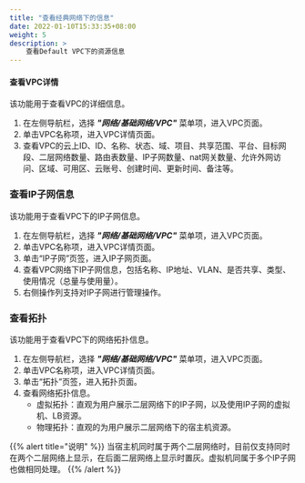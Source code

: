 ```yaml
---
title: "查看经典网络下的信息"
date: 2022-01-10T15:33:35+08:00
weight: 5
description: >
    查看Default VPC下的资源信息
---
```


#### 查看VPC详情

该功能用于查看VPC的详细信息。

1. 在左侧导航栏，选择 **_"网络/基础网络/VPC"_** 菜单项，进入VPC页面。
2. 单击VPC名称项，进入VPC详情页面。
2. 查看VPC的云上ID、ID、名称、状态、域、项目、共享范围、平台、目标网段、二层网络数量、路由表数量、IP子网数量、nat网关数量、允许外网访问、区域、可用区、云账号、创建时间、更新时间、备注等。

### 查看IP子网信息

该功能用于查看VPC下的IP子网信息。

1. 在左侧导航栏，选择 **_"网络/基础网络/VPC"_** 菜单项，进入VPC页面。
2. 单击VPC名称项，进入VPC详情页面。
2. 单击“IP子网”页签，进入IP子网页面。
3. 查看VPC网络下IP子网信息，包括名称、IP地址、VLAN、是否共享、类型、使用情况（总量与使用量）。
4. 右侧操作列支持对IP子网进行管理操作。


### 查看拓扑

该功能用于查看VPC下的网络拓扑信息。

1. 在左侧导航栏，选择 **_"网络/基础网络/VPC"_** 菜单项，进入VPC页面。
2. 单击VPC名称项，进入VPC详情页面。
2. 单击“拓扑”页签，进入拓扑页面。
3. 查看网络拓扑信息。
    - 虚拟拓扑：直观为用户展示二层网络下的IP子网，以及使用IP子网的虚拟机、LB资源。
    - 物理拓扑：直观的为用户展示二层网络下的宿主机资源。

{{% alert title="说明" %}}
当宿主机同时属于两个二层网络时，目前仅支持同时在两个二层网络上显示，在后面二层网络上显示时置灰。虚拟机同属于多个IP子网也做相同处理。
{{% /alert %}}